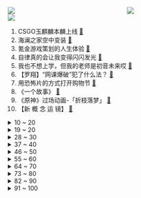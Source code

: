<div >
	<a style="float:left;width:55%;" href = "https://github.com/anuraghazra/github-readme-stats">
	 <img src = "https://github-readme-stats.vercel.app/api?username=iuuuuuaena&theme=buefy&show_icons=true"/>
	</a>
	<a  style="float:right;width:45%" href = "https://github.com/anuraghazra/github-readme-stats">
	 <img  src="https://github-readme-stats.vercel.app/api/top-langs/?username=anuraghazra&layout=compact"/>
	</a>
	</div>

[![](https://img.shields.io/badge/jxd-@jxdgogogo.xyz-yellowgreen.svg)](https://www.jxdgogogo.xyz)<br>
1. CSGO玉麒麟本麟上线 [:link:](//www.bilibili.com/video/BV1kG411A75E) <br>
2. 海澜之家空中变装 [:link:](//www.bilibili.com/video/BV1eg41167nC) <br>
3. 氪金游戏策划的人生体验 [:link:](//www.bilibili.com/video/BV1dG411c7Ua) <br>
4. 自律真的会让我变得闪闪发光 [:link:](//www.bilibili.com/video/BV1FG411P7EF) <br>
5. 我也不想上学，但我的老师是初音未来哎 [:link:](//www.bilibili.com/video/BV1pK411m7yN) <br>
6. 【罗翔】“网课爆破”犯了什么法？ [:link:](//www.bilibili.com/video/BV1584y1v7AH) <br>
7. 用恐怖片的方式打开购物节 [:link:](//www.bilibili.com/video/BV1iG411c79s) <br>
8. 《一个故事》 [:link:](//www.bilibili.com/video/BV1md4y1c7bV) <br>
9. 《原神》过场动画-「折枝落梦」 [:link:](//www.bilibili.com/video/BV17D4y1t74j) <br>
10. 【新 概 念 运 镜】 [:link:](//www.bilibili.com/video/BV1E8411h7oe) <br>
<details>
<summary>10 ~ 20</summary>

11. 鹅了个鹅 [:link:](//www.bilibili.com/video/BV1SW4y1x76F) <br>
12. 全网跑的最快的纸箱狗 [:link:](//www.bilibili.com/video/BV16D4y147dY) <br>
13. 那一夜 我复盘了好久 [:link:](//www.bilibili.com/video/BV1PW4y147cK) <br>
14. 骑行浪迹川西，一路风景如画，帐篷里烧炉子做饭好惬意 [:link:](//www.bilibili.com/video/BV1JW4y147UU) <br>
15. 【warma】做这种视频有什么意义？【沃玛的生活/第八期】 [:link:](//www.bilibili.com/video/BV1g84y1q7AC) <br>
16. 五 花 肉 天 花 板 [:link:](//www.bilibili.com/video/BV1zg41167qk) <br>
17. 我收服了MC里所有的生物！！ [:link:](//www.bilibili.com/video/BV1KP4y127Dd) <br>
18. 【花样滑冰】| 约尔花滑 ❤ 纵享丝滑 [:link:](//www.bilibili.com/video/BV1zm4y1c7qx) <br>
19. 看几遍都觉得好笑哈哈哈 [:link:](//www.bilibili.com/video/BV1YV4y137Dz) <br>
</details>
<details>
<summary>19 ~ 20</summary>

20. 男大学生唱第一句我就跪下了 [:link:](//www.bilibili.com/video/BV1UG4y1b7dM) <br>
21. 是时候让舍友懂得如何做一个合格的大学生了 [:link:](//www.bilibili.com/video/BV1Xd4y1k7Je) <br>
22. 在素食主义者面前跪着吃炸鸡，他好虔诚，我哭死 [:link:](//www.bilibili.com/video/BV1gg41167CZ) <br>
23. 茫茫宇宙为何遇不到外星文明，人类只是囚笼角落滋生的苔藓和蟑螂？！！《隐形时代》上 [:link:](//www.bilibili.com/video/BV1iD4y147A1) <br>
24. 不要尝试！！不要尝试！！不要尝试！！ [:link:](//www.bilibili.com/video/BV1te4y117CJ) <br>
25. 猫德学院大战狮子猫家族之空调外机大捷 [:link:](//www.bilibili.com/video/BV1XG411A7j2) <br>
26. 原神尘歌壶花海秋千免费复制码，点击领取 [:link:](//www.bilibili.com/video/BV1ge4y1t7RV) <br>
27. 这一针，扎出了我童年的回忆 [:link:](//www.bilibili.com/video/BV1nD4y1t7Up) <br>
28. 我老婆好像在玩一种很新的东西? [:link:](//www.bilibili.com/video/BV1cd4y1w7Fk) <br>
</details>
<details>
<summary>28 ~ 30</summary>

29. 【原神】劫波莲速刷路线（懒人拍照版）【小草神纳西妲突破材料】 [:link:](//www.bilibili.com/video/BV1f84y1i7e8) <br>
30. “我肯定在几百年前就判过你刑” [:link:](//www.bilibili.com/video/BV1SP411A7Lv) <br>
31. 磨树表演 [:link:](//www.bilibili.com/video/BV1c84y1v7uF) <br>
32. 背叛肉体的下场！这个游戏隐藏着令人窒息的「真相」 [:link:](//www.bilibili.com/video/BV1eg411B7rA) <br>
33. 觉醒年代细节有多疯狂？群演大爷临场发挥一句话，导演泪洒片场 [:link:](//www.bilibili.com/video/BV1AW4y177FW) <br>
34. 花2000元买个18斤石斑鱼头，做成剁椒鱼头，一口下去惊艳了！ [:link:](//www.bilibili.com/video/BV1Ld4y1C7PT) <br>
35. 【明日方舟】尝试剪一种很新的东西 [:link:](//www.bilibili.com/video/BV1nv4y1D7A3) <br>
36. 【22娘×33娘】小2子，露出鸡脚了吧！ [:link:](//www.bilibili.com/video/BV1Bv4y1D71g) <br>
37. 因为淋过雨，所以要把他的伞撕的稀巴烂。 [:link:](//www.bilibili.com/video/BV16t4y1M7W7) <br>
</details>
<details>
<summary>37 ~ 40</summary>

38. 342颗纠缠之缘，大战草神池！ [:link:](//www.bilibili.com/video/BV19e4y1y7M6) <br>
39. 10元工地盒饭历史大亏损，没人买了！！ [:link:](//www.bilibili.com/video/BV1it4y1M7Cb) <br>
40. 为了在MC还原百万奖牌！我拆掉它才发现背后藏着的一句话… [:link:](//www.bilibili.com/video/BV1TP4y1U7cT) <br>
41. 猫猫修理工，但是日语版 [:link:](//www.bilibili.com/video/BV1nW4y177pw) <br>
42. 草神金曲《草神Disco》 [:link:](//www.bilibili.com/video/BV1aY411f7mF) <br>
43. 举头望明月，怕黑的我有了让自己发光的勇气 [:link:](//www.bilibili.com/video/BV1gt4y1K7ao) <br>
44. 大家好，我是梁小龙，B站我来也，各位多多指教！ [:link:](//www.bilibili.com/video/BV1w14y157fD) <br>
45. 当男人聚会不带女友时！ [:link:](//www.bilibili.com/video/BV1WV4y137Bs) <br>
46. 一种可以从底部灌水的杯子，拿起来还不漏？这是啥原理 [:link:](//www.bilibili.com/video/BV1KW4y147oG) <br>
</details>
<details>
<summary>46 ~ 50</summary>

47. 【原神】3.2的主线细节有多夸张？钟离两年前埋下的伏笔，居然在须弥被回收了！ [:link:](//www.bilibili.com/video/BV1n84y1v7CE) <br>
48. 【半佛】恋爱不趁早，可能成祸害 [:link:](//www.bilibili.com/video/BV1Xe4y1s7WZ) <br>
49. 你 这 是 玩 命 [:link:](//www.bilibili.com/video/BV18v4y1D7vG) <br>
50. 社死！第一次见家长，200斤表哥要求公主抱上床？！ [:link:](//www.bilibili.com/video/BV1qe411F7z4) <br>
51. 这才配叫吃席吧！清华状元和游戏职业哥的婚礼吃什么？【婚宴鉴定ep02-YJJ女流】 [:link:](//www.bilibili.com/video/BV1Hg411B7KZ) <br>
52. 【原神翻唱】草神为什么要无脑选择《精精爆》 [:link:](//www.bilibili.com/video/BV1dd4y1c7ZZ) <br>
53. 雨天举着砖块站在路边，还会被溅一身水吗 [:link:](//www.bilibili.com/video/BV1Fe4y1m7CH) <br>
54. 姬 斗 罗 [:link:](//www.bilibili.com/video/BV1Vm4y1c75f) <br>
55. 展示下最近收藏的手表 [:link:](//www.bilibili.com/video/BV1384y1q7SY) <br>
</details>
<details>
<summary>55 ~ 60</summary>

56. 这就是读书的意义吧！房琪一开口迷倒众生，董卿就是国泰民安 #娱乐播报台  #娱乐圈的那些事儿  #不属于你的永远都不是你的 [:link:](//www.bilibili.com/video/BV1pt4y1M7pq) <br>
57. 从来没见过宝剑嫂这么害怕过…（给她准备了大惊喜） [:link:](//www.bilibili.com/video/BV1mv4y1D7UG) <br>
58. 【原神揭开】草神究竟强在哪？纳西妲全方位攻略 [:link:](//www.bilibili.com/video/BV11d4y1c7hV) <br>
59. 今天这顿局，老板的表现格外有排面。 [:link:](//www.bilibili.com/video/BV1oe4y1s7sz) <br>
60. 法语版《爱人错过》？ [:link:](//www.bilibili.com/video/BV1xe4y1t78Y) <br>
61. 口译笔记1，你准备好了吗 [:link:](//www.bilibili.com/video/BV1AV4y137Ne) <br>
62. “当年星爷的这部电影，现在回头看看真是细节满满！” [:link:](//www.bilibili.com/video/BV1uV4y137rX) <br>
63. 你管这叫刮刮乐？ [:link:](//www.bilibili.com/video/BV1wK411S7HU) <br>
64. ⚡️ 小 老 鼠 也 很 可 爱 ⚡️ [:link:](//www.bilibili.com/video/BV1xG4y1h7Kj) <br>
</details>
<details>
<summary>64 ~ 70</summary>

65. 【假装讲电影】爆笑！耗资12亿！超级英雄全是水货！开局死一半！ [:link:](//www.bilibili.com/video/BV1UW4y1x73T) <br>
66. 我们都被草神PV骗了！须弥编剧你没有心啊！！！ [:link:](//www.bilibili.com/video/BV19d4y1c7bX) <br>
67. 【原神】就是你想打魔神战争？ [:link:](//www.bilibili.com/video/BV1iP411w7Nb) <br>
68. 这辈子都没见过这么多妖怪【万圣节人类图鉴】 [:link:](//www.bilibili.com/video/BV1i8411Y7Z4) <br>
69. 【原神】看好了，这才是小草神的正确玩法！ [:link:](//www.bilibili.com/video/BV15V4y137Jt) <br>
70. 当时的我尴尬的甚至可以用脚趾头扣出三室一厅！ [:link:](//www.bilibili.com/video/BV1LP4y1U74J) <br>
71. 喝醉后的行为有多离谱？我们把自己灌醉后记录了下来 [:link:](//www.bilibili.com/video/BV19e4y1y7HV) <br>
72. 【尘歌壶幻梦的城堡】免费复制，属于纳西妲被囚禁时期的美梦具象化城堡。 [:link:](//www.bilibili.com/video/BV1ne4y117kd) <br>
73. 石头人:“头好痒，感觉要长出脑子了。” [:link:](//www.bilibili.com/video/BV1FK411m7Fi) <br>
</details>
<details>
<summary>73 ~ 80</summary>

74. 【私藏馆】Koolulam《One Day》三千人大合唱现场！人生必看的现场 [:link:](//www.bilibili.com/video/BV1414y1V79Z) <br>
75. 星瞳新专《瞳》官方MV公开！ [:link:](//www.bilibili.com/video/BV1MW4y177ZG) <br>
76. 周末不上班玩个游戏虐待一下自己 [:link:](//www.bilibili.com/video/BV1s24y1f7Ts) <br>
77. 假如室友关系像情侣.... [:link:](//www.bilibili.com/video/BV1Te4y117yc) <br>
78. 德国室友: 真的栓Q! 我就没见过半杯就倒的中国小伙!! [:link:](//www.bilibili.com/video/BV1514y1V7Sh) <br>
79. 我，最厚的防线！ [:link:](//www.bilibili.com/video/BV1Nd4y1w7aY) <br>
80. 【阿斗】王权和神权对决！放虎归山终害己？美剧史诗巨作《权力的游戏》第17期 [:link:](//www.bilibili.com/video/BV1x84y1q7GR) <br>
81. 灵异医院竟是日军实验室，侵略者有多该死？经典网剧《灵魂摆渡》第十一回 [:link:](//www.bilibili.com/video/BV118411h7eB) <br>
82. 杜绝一切花里胡哨 这就是满级大佬 [:link:](//www.bilibili.com/video/BV1pV4y1V7ve) <br>
</details>
<details>
<summary>82 ~ 90</summary>

83. 《 奇 怪 的 羊 咩 咩 增 加 了 》 [:link:](//www.bilibili.com/video/BV1ce411F7Bg) <br>
84. 谈 了 恋 爱 的 男 人 果 然 藏 不 住 事 啊 许 嵩 。 [:link:](//www.bilibili.com/video/BV1jd4y1C7aD) <br>
85. 这一次我只负责吃！ [:link:](//www.bilibili.com/video/BV1P14y1V7nJ) <br>
86. 【动画】《小丑》 [:link:](//www.bilibili.com/video/BV1Je4y1t7y9) <br>
87. 不远万里的跨国奔赴，盖瑞抛弃所有到中国追随黄芳莉 [:link:](//www.bilibili.com/video/BV1Ce4y1y7hi) <br>
88. 纳西妲的隐藏玩法 [:link:](//www.bilibili.com/video/BV1c84y1q7Mh) <br>
89. 顶级折磨！！！ [:link:](//www.bilibili.com/video/BV17K411S7i7) <br>
90. 全球十大女富豪，我看看有谁不想努力了？ [:link:](//www.bilibili.com/video/BV1XP4y1m7sD) <br>
91. 摆！ [:link:](//www.bilibili.com/video/BV1Re4y1y7Tf) <br>
</details>
<details>
<summary>91 ~ 100</summary>

92. 当代网友能把遗憾描写到什么程度 [:link:](//www.bilibili.com/video/BV15d4y1c7Pp) <br>
93. 【花果山门派PV】代言人杨洋对话孙悟空，邀你共寻大圣之道！ [:link:](//www.bilibili.com/video/BV1tt4y1K7bJ) <br>
94. 只要爱对了人 哪里都是大床房 [:link:](//www.bilibili.com/video/BV1d84y1i7f7) <br>
95. 蓝色妖姬，但是MC [:link:](//www.bilibili.com/video/BV1He4y1t7mS) <br>
96. Past Lives 停车场 清唱 [:link:](//www.bilibili.com/video/BV1Dv4y1D7fg) <br>
97. “中国式”逗娃：大人在笑，孩子在哭丨家庭教育丨原生家庭 [:link:](//www.bilibili.com/video/BV1qD4y1471p) <br>
98. 人造巨幕？带五台索尼电视开派对！感受沉浸式“翻车”体验！[B站限定抽奖] [:link:](//www.bilibili.com/video/BV1BY411f7ru) <br>
99. 1个人，12年，等 1个奇迹，R级片之王《死侍》是怎样炼成的 [:link:](//www.bilibili.com/video/BV1VD4y1t7d4) <br>
100. 他是懂钓鱼的，钓鱼佬除了鱼，什么都搞 [:link:](//www.bilibili.com/video/BV1we4y1t7eg) <br>
</details>

